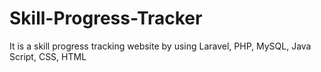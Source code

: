 # Skill-Progress-Tracker
It is a skill progress tracking website by using Laravel, PHP, MySQL, Java Script, CSS, HTML
